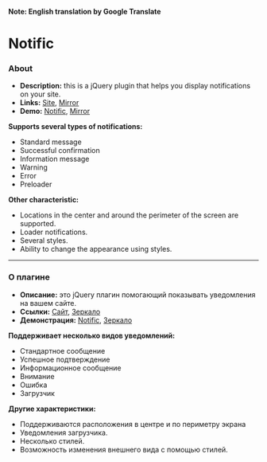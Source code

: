 **Note: English translation by Google Translate**
# Notific #
### About ###
- **Description:** this is a jQuery plugin that helps you display notifications on your site.
- **Links:** [Site](http://webarion.ru "Site"), [Mirror](http://f91974ik.bget.ru "Mirror")
- **Demo:** [Notific](http://webarion.ru/_products/jquery_notific_plugin/ "Notific"), [Mirror](http://f91974ik.bget.ru/_products/jquery_notific_plugin/ "Mirror")

**Supports several types of notifications:**
  - Standard message
  - Successful confirmation
  - Information message
  - Warning
  - Error
  - Preloader

**Other characteristic:**
- Locations in the center and around the perimeter of the screen are supported.
- Loader notifications.
- Several styles.
- Ability to change the appearance using styles.
----------
### О плагине ###
- **Описание:** это jQuery плагин помогающий показывать уведомления на вашем сайте.
- **Ссылки:** [Сайт](http://webarion.ru "Сайт"), [Зеркало](http://f91974ik.bget.ru "Зеркало")
- **Демонстрация:** [Notific](http://webarion.ru/_products/jquery_notific_plugin/ "Notific"), [Зеркало](http://f91974ik.bget.ru/_products/jquery_notific_plugin/ "Зеркало")

**Поддерживает несколько видов уведомлений:**
  - Стандартное сообщение
  - Успешное подтверждение
  - Информационное сообщение
  - Внимание
  - Ошибка
  - Загрузчик

**Другие характеристики:**
- Поддерживаются расположения в центре и по периметру экрана
- Уведомления загрузчика.
- Несколько стилей.
- Возможность изменения внешнего вида с помощью стилей.
